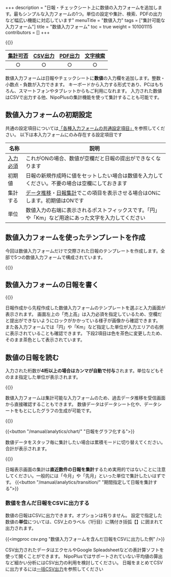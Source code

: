 +++
description = "日報・チェックシート上に数値の入力フォームを追加します。最もシンプルな入力フォームの1つ。単位の設定や集計、検索、PDFの出力など幅広い機能に対応しています"
menuTitle = "数値入力"
tags = ["集計可能な入力フォーム"]
title = "数値入力フォーム"
toc = true
weight = 101001115
contributors = []
+++

{{<icatch filename="math" msg="金額や距離・個数等 数値の入力に最適" title="数値入力フォーム" fontsize="30px" alice="ok" >}}

|[集計可否](/manual/analytics/)|[CSV出力](/manual/analytics/csv/)|[PDF出力](/manual/read-report/pdf/)|[文字検索](/manual/read-report/list/)|
|:---:|:---:|:---:|:---:|
|○|○|○|○|

数値入力フォームは日報やチェックシートに**数値**の入力欄を追加します。整数・小数点・負数が入力できます。
キーボードから入力する形式であり、PCはもちろん、スマートフォンやタブレットからもご利用になれます。
入力された数値はCSVで出力する他、NipoPlusの集計機能を使って集計することも可能です。

## 数値入力フォームの初期設定

共通の設定項目については[「各種入力フォームの共通設定項目」](/manual/initial-setting/template/make/#common_setting)を参照してください。
以下は本入力フォームにのみ存在する設定項目です

|名称|説明|
|---|---|
|[入力必須](/tips/required/)|これがONの場合、数値が空欄だと日報の提出ができなくなります|
|初期値|日報の新規作成時に値をセットしたい場合は数値を入力してください。不要の場合は空欄にしておきます|
|集計する|[データ推移](/manual/analytics/list/)・[日報集計](/manual/analytics/transition/)でこの項目を表示させる場合はONにします。初期値はONです|
|単位|数値入力の右端に表示されるポストフィックスです。「円」や「Km」など用途にあった文字を入力してください|

## 数値入力フォームを使ったテンプレートを作成

今回は数値入力フォームだけで交際された日報のテンプレートを作成します。全部で5つの数値入力フォームで構成されています。

{{<appscreen filename="math-template-edit" title="数値入力フォームだけで構成されたテンプレートの作成画面イメージ。単位や色などはここで自由に変更可能です"  >}}

## 数値入力フォームの日報を書く

{{<appscreen filename="input" title="数値入力フォームの入力画面イメージ。"  >}}

日報作成から先程作成した数値入力フォームのテンプレートを選ぶと入力画面が表示されます。
画面左上の「売上高」は入力必須を指定しているため、空欄だと提出ができないようにロックがかかっている様子が画像から確認できます。
また各入力フォームでは「円」や「Km」など指定した単位が入力エリアの右側に表示されていることも確認できます。
下段2項目は色を茶色に変更したため、そのまま茶色として表示されています。

## 数値の日報を読む

入力された桁数が**4桁以上の場合はカンマが自動で付与**されます。単位などもそのまま指定した単位が表示されます。

{{<appscreen filename="post" title="数値入力フォームを含んだ日報を受信した画面イメージ"  >}}

数値入力フォームは集計可能な入力フォームのため、過去データ推移を受信画面から直接確認することもできます。
数値データはデータシート化や、データシートをもとにしたグラフの生成が可能です。

{{<appscreen filename="charts" title="数値のデータをグラフ化する"  >}}

{{<button "/manual/analytics/chart/" "日報をグラフ化する">}}

数値データをスタッフ毎に集計したい場合は累積モードに切り替えてください。合計が表示されます。

{{<appscreen filename="total" title="累積モードに切り替えることでスタッフ毎に分けて数値データを集計します"  >}}

日報表示画面の集計は**直近数件の日報を集計**するため実用的ではないことに注意してください。一般的には「今月」や「先月」といった単位で集計したいはずです。
{{<button "/manual/analytics/transition/" "期間指定して日報を集計する">}}


### 数値を含んだ日報をCSVに出力する

数値の日報はCSVに出力できます。オプションは有りません。
設定で指定した数値の**単位**については、CSV上のラベル（1行目）に隅付き括弧【】に囲まれて出力されます。

{{<imgproc csv.png "数値入力フォームを含んだ日報をCSVに出力した例" />}}

CSV出力されたデータはエクセルやGoogle Spleadsheetなどの表計算ソフトを使って開くことができます。
NipoPlusではサポートされていない平均値の算出など細かい分析にはCSV出力の利用を検討してください。
日報をまとめてCSVに出力するには[一括CSV出力](/manual/analytics/csv/)を参照してください
